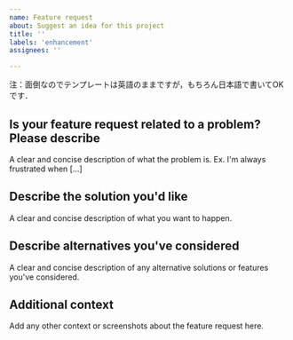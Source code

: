```yaml
---
name: Feature request
about: Suggest an idea for this project
title: ''
labels: 'enhancement'
assignees: ''

---
```


注：面倒なのでテンプレートは英語のままですが，もちろん日本語で書いてOKです．

## Is your feature request related to a problem? Please describe

A clear and concise description of what the problem is. Ex. I'm always frustrated when [...]

## Describe the solution you'd like

A clear and concise description of what you want to happen.

## Describe alternatives you've considered

A clear and concise description of any alternative solutions or features you've considered.

## Additional context

Add any other context or screenshots about the feature request here.
